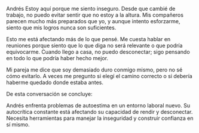 Andrés
Estoy aquí porque me siento inseguro. Desde que cambié de trabajo, no puedo evitar sentir que no estoy a la altura. Mis compañeros parecen mucho más preparados que yo, y aunque intento esforzarme, siento que mis logros nunca son suficientes.

Esto me está afectando más de lo que pensé. Me cuesta hablar en reuniones porque siento que lo que diga no será relevante o que podría equivocarme. Cuando llego a casa, no puedo desconectar; sigo pensando en todo lo que podría haber hecho mejor.

Mi pareja me dice que soy demasiado duro conmigo mismo, pero no sé cómo evitarlo. A veces me pregunto si elegí el camino correcto o si debería haberme quedado donde estaba antes.

De esta conversación se concluye:

Andrés enfrenta problemas de autoestima en un entorno laboral nuevo.
Su autocrítica constante está afectando su capacidad de rendir y desconectar.
Necesita herramientas para manejar la inseguridad y construir confianza en sí mismo.